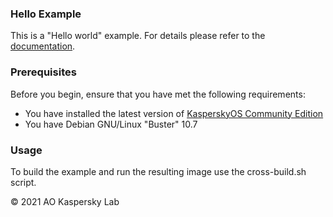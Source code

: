 ### Hello Example
This is a "Hello world" example. For details please refer to the [documentation](https://click.kaspersky.com/?hl=en-us&customization=kce&link=online_help&pid=kos&version=1.0).

### Prerequisites
Before you begin, ensure that you have met the following requirements:
- You have installed the latest version of [KasperskyOS Community Edition](https://os.kaspersky.com/development/download/)
- You have Debian GNU/Linux "Buster" 10.7

### Usage
To build the example and run the resulting image use the cross-build.sh script.

© 2021 AO Kaspersky Lab